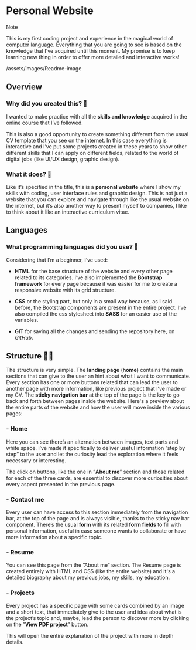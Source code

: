 # Personal Website
> [!NOTE]
> This is my first coding project and experience in the magical world of computer language.
Everything that you are going to see is based on the knowledge that I’ve acquired until this moment.
My promise is to keep learning new thing in order to offer more detailed and interactive works!

/assets/images/Readme-image

## Overview 
### Why did you created this? 💭
I wanted to make practice with all the **skills and knowledge** acquired in the online course that I’ve followed. 

This is also a good opportunity to create something different from the usual CV template that you see on the internet. In this case everything is interactive and I’ve put some projects created in these years to show other different skills that I can apply on different fields, related to the world of digital jobs (like UI/UX design, graphic design). 


### What it does? 🤔
Like it’s specified in the title, this is a **personal website** where I show my skills with coding, user interface rules and graphic design. 
This is not just a website that you can explore and navigate through like the usual website on the internet, but it’s also another way to present myself to companies, I like to think about it like an interactive curriculum vitae.



## Languages
### What programming languages did you use? 🤖
Considering that I’m a beginner, I’ve used: 
+ **HTML** for the base structure of the website and every other page related to its categories. I’ve also implemented the **Bootstrap framework** for every page because it was easier for me to create a responsive website with its grid structure.

- **CSS** or the styling part, but only in a small way because, as I said before, the Bootstrap components are present in the entire project. I’ve also compiled the css stylesheet into **SASS** for an easier use of the variables.

* **GIT** for saving all the changes and sending the repository here, on _GitHub_.



## Structure 👷‍♀️
The structure is very simple. The **landing page** (**home**) contains the main sections that can give to the user an hint about what I want to communicate. Every section has one or more buttons related that can lead the user to another page with more information, like previous project that I’ve made or my CV. 
The **sticky navigation bar** at the top of the page is the key to go back and forth between pages inside the website.
Here's a preview about the entire parts of the website and how the user will move inside the various pages:

### - Home
Here you can see there’s an alternation between images, text parts and white space. I’ve made it specifically to deliver useful information ”step by step” to the user and let the curiosity lead the exploration where it feels necessary or interesting.

The click on buttons, like the one in ”**About me**” section and those related for each of the three cards, are essential to discover more curiosities about every aspect presented in the previous page.

### - Contact me
Every user can have access to this section immediately from the navigation bar, at the top of the page and is always visible, thanks to the sticky nav bar component. 
There’s the usual **form** with its related **form fields** to fill with personal information, useful in case someone wants to collaborate or have more information about a specific topic.

### - Resume
You can see this page from the ”About me” section. The Resume page is created entirely with HTML and CSS (like the entire website) and it's a detailed biography about my previous jobs, my skills, my education. 

### - Projects
Every project has a specific page with some cards combined by an image and a short text, that immediately give to the user and idea about what is the project’s topic and, maybe, lead the person to discover more by clicking on the ”**View PDF project**” button.

This will open the entire explanation of the project with more in depth details.
